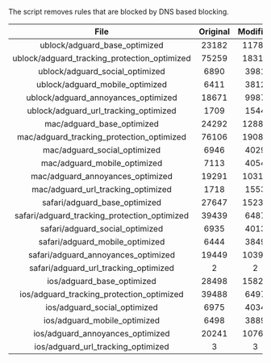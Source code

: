 The script removes rules that are blocked by DNS based blocking.


| File | Original | Modified |
|:----:|:-----:|:-----:|
| ublock/adguard_base_optimized | 23182 | 11787 |
| ublock/adguard_tracking_protection_optimized | 75259 | 18316 |
| ublock/adguard_social_optimized | 6890 | 3981 |
| ublock/adguard_mobile_optimized | 6411 | 3812 |
| ublock/adguard_annoyances_optimized | 18671 | 9987 |
| ublock/adguard_url_tracking_optimized | 1709 | 1544 |
| mac/adguard_base_optimized | 24292 | 12885 |
| mac/adguard_tracking_protection_optimized | 76106 | 19089 |
| mac/adguard_social_optimized | 6946 | 4029 |
| mac/adguard_mobile_optimized | 7113 | 4054 |
| mac/adguard_annoyances_optimized | 19291 | 10313 |
| mac/adguard_url_tracking_optimized | 1718 | 1553 |
| safari/adguard_base_optimized | 27647 | 15237 |
| safari/adguard_tracking_protection_optimized | 39439 | 6487 |
| safari/adguard_social_optimized | 6935 | 4013 |
| safari/adguard_mobile_optimized | 6444 | 3849 |
| safari/adguard_annoyances_optimized | 19449 | 10391 |
| safari/adguard_url_tracking_optimized | 2 | 2 |
| ios/adguard_base_optimized | 28498 | 15822 |
| ios/adguard_tracking_protection_optimized | 39488 | 6497 |
| ios/adguard_social_optimized | 6975 | 4034 |
| ios/adguard_mobile_optimized | 6498 | 3889 |
| ios/adguard_annoyances_optimized | 20241 | 10761 |
| ios/adguard_url_tracking_optimized | 3 | 3 |